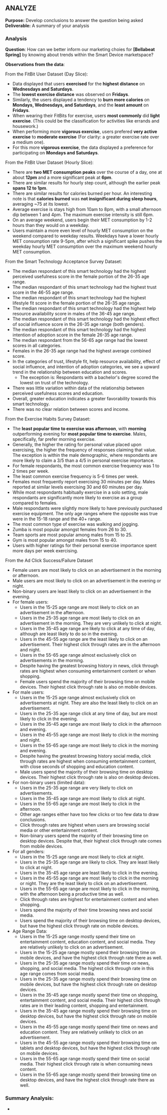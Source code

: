 ## ANALYZE
**Purpose:** Develop conclusions to answer the question being asked \
**Deliverable:** A summary of your analysis

### Analysis
**Question**: How can we better inform our marketing choies for **[Bellabeat Spring]** by knowing about trends within the Smart Device marketspace?

**Observations from the data**:

From the FitBit User Dataset (Day Slice):
- Data displayed that users **exercised** for the **highest distance** on **Wednesdays and Saturdays**.
- The **lowest exercise distance** was observed on **Fridays**.
- Similarly, the users displayed a tendency to **burn more calories** on **Mondays, Wednesdays, and Saturdays**, and the **least amount** on **Fridays**.
- When wearing their FitBits for exercise, users **most commonly** did **light exercise**.  (This could be the classification for activities like errands and housework.)
- When performing more **vigorous exercise**, users prefered **very active exercise** to **moderate exercise** (For clarity: a greater exercise rate over a medium one).
- For this more **vigorous exercise**, the data displayed a preference for participating on **Mondays and Saturdays**.

From the FitBit User Dataset (Hourly Slice):
- There are **two MET consumption peaks** over the course of a day, one at about **12pm** and a more significant peak at **6pm**.
- There are similar results for hourly step count, although the earlier peak **spans 12 to 1pm**.
- There are similar results for calories burned per hour.  An interesting note is that **calories burned** was **not insignificant during sleep hours**, averaging ~75 at its lowest.
- Average exercise is stays high from 10am to 8pm, with a small afternoon dip between 1 and 4pm.  The maximum exercise intensity is still 6pm.
- On an average weekend, users begin their MET consumption by 1-2 hours than they would on a weekday.
- Users maintain a more even level of hourly MET consumption on the weekend compared to weekday results.  Weekdays have a lower hourly MET consumption rate 9-5pm, after which a significant spike pushes the weekday hourly MET consumption over the maximum weekend hourly MET consumption.

From the Smart Technology Acceptance Survey Dataset:
- The median respondant of this smart technology had the highest perceived usefulness score in the female portion of the 26-35 age range.
- The median respondant of this smart technology had the highest trust score in the 46-55 age range.
- The median respondant of this smart technology had the highest lifestyle fit score in the female portion of the 26-35 age range.
- The median respondant of this smart technology had the highest help resource availability score in males of the 36-45 age range.
- The median respondant of this smart technology had the highest effect of social influence score in the 26-35 age range (both genders).
- The median respondant of this smart technology had the highest intention of adoption score in the female 26-35 age range.
- The median respondant from the 56-65 age range had the lowest scores in all categories.
- Females in the 26-35 age range had the highest average combined score.
- In the categories of trust, lifestyle fit, help resource availability, effect of social influence, and intention of adoption categories, we see a upward trend in the relationship between education and scores.
  - The exception is: Respondants with a bachelor's degree scored the lowest on trust of the technology.
- There was little variation within data of the relationship between perceived usefulness scores and education.
- Overall, greater education indicates a greater favorability towards this smart technology.
- There was no clear relation between scores and income.

From the Exercise Habits Survey Dataset:
- The **least popular time to exercise was afternoon**, with **morning** outperforming evening for **most popular time to exercise**.  Males, specifically, far prefer morning exercise.
- Generally, the higher the rating for personal value placed upon exercising, the higher the frequency of responses claiming that value.  The exception is within the male demographic, where respondants are more likely to claim a 3/5 than a 4/5 in personal exercise importance.
- For female respondants, the most common exercise frequency was 1 to 2 times per week.
- The least common exercise frequency is 5-6 times per week.
- Females most frequently report exercising 30 minutes per day.  Males reported at similar levels exercising 30 and 60 minutes per day.
- While most respondants habitually exercise in a solo setting, male respondants are significantly more likely to exercise as a group compared to females.
- Male respondants were slightly more likely to have previously purchased exercise equipment.  The only age ranges where the opposite was true were in the 15-18 range and the 40+ range.
- The most common type of exercise was walking and jogging.
- Zumba is most popular amongst females from 26 to 30.
- Team sports are most popular among males from 15 to 25.
- Gym is most popular amongst males from 15 to 40.
- Users with higher ratings for their personal exercise importance spent more days per week exercising.

From the Ad Click Success/Failure Dataset
- Female users are most likely to click on an advertisement in the morning or afternoon.
- Male users are most likely to click on an advertisement in the evening or night.
- Non-binary users are least likely to click on an advertisement in the evening.
- For female users:
  - Users in the 15-25 age range are most likely to click on an advertisement in the afternoon.
  - Users in the 25-35 age range are most likely to click on an advertisement in the morning.  They are very unlikely to click at night.
  - Users in the 35-45 age range are likely to click at any time of day, although are least likely to do so in the evening.
  - Users in the 45-55 age range are the least likely to click on an advertisement. Their highest click through rates are in the afternoon and night.
  - Users in the 55-65 age range almost exclusively click on advertisements in the morning.
  - Despite having the greatest browsing history in news, click through rates are highest when consuming entertainment content or when shopping.
  - Female users spend the majority of their browsing time on mobile devices.  Their highest click through rate is also on mobile devices.
- For male users:
  - Users in the 15-25 age range almost exclusively click on advertisements at night.  They are also the least likely to click on an advertisement.
  - Users in the 25-35 age range click at any time of day, but are most likely to click in the evening.
  - Users in the 35-45 age range are most likely to click in the afternoon and evening.
  - Users in the 45-55 age range are most likely to click in the morning and night.
  - Users in the 55-65 age range are most likely to click in the morning and evening.
  - Despite having the greatest browsing history social media, click through rates are highest when consuming entertainment content, with close seconds of shopping and education content.
  - Male users spend the majority of their browsing time on desktop devices.  Their highest click through rate is also on desktop devices.
- For non-binary users (limited data):
  - Users in the 25-35 age range are very likely to click on advertisements.
  - Users in the 35-45 age range are most likely to click at night.
  - Users in the 55-65 age range are most likely to click in the afternoon.
  - Other age ranges either have too few clicks or too few data to draw conclusions.
  - Click through rates are highest when users are browsing social media or other entertainment content.
  - Non-binary users spend the majority of their browsing time on desktop devices.  Despite that, their highest click through rate comes from mobile devices.
- For all genders:
  - Users in the 15-25 age range are most likely to click at night.
  - Users in the 25-35 age range are likely to click.  They are least likely to click at night.
  - Users in the 35-45 age range are least likely to click in the evening.
  - Users in the 45-55 age range are most likely to click in the morning or night.  They are the least likely to click on an advertisement.
  - Users in the 55-65 age range are most likely to click in the morning, with the afternoon being a productive time as well.
  - Click through rates are highest for entertainment content and when shopping.
  - Users spend the majority of their time browsing news and social media.
  - Users spend the majority of their browsing time on desktop devices, but have the highest click through rate on mobile devices.
- Age Range Data:
  - Users in the 15-25 age range mostly spend their time on entertainment content, education content, and social media.  They are relatively unlikely to click on an advertisement.
  - Users in the 15-25 age range mostly spend their browsing time on mobile devices, and have the highest click through rate there as well.
  - Users in the 25-35 age range mostly spend their time on news, shopping, and social media.  The highest click through rate in this age range comes from social media.
  - Users in the 25-35 age range mostly spend their browsing time on mobile devices, but have the highest click through rate on desktop devices.
  - Users in the 35-45 age range mostly spend their time on shopping, entertainment content, and social media.  Their highest click through rates are in their leading content, shopping and entertainment.
  - Users in the 35-45 age range mostly spend their browsing time on desktop devices, but have the highest click through rate on mobile devices.
  - Users in the 45-55 age range mostly spend their time on news and education content.  They are relatively unlikely to click on an advertisement.
  - Users in the 45-55 age range mostly spend their browsing time on tablets and desktop devices, but have the highest click through rate on mobile devices.
  - Users in the 55-65 age range mostly spend their time on social media.  Their highest click through rate is when consuming news content.
  - Users in the 55-65 age range mostly spend their browsing time on desktop devices, and have the highest click through rate there as well.

### Summary Analysis:
- 
